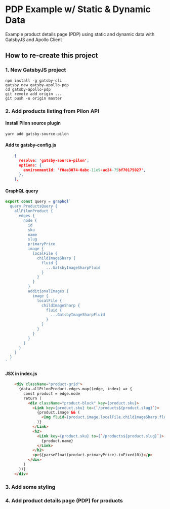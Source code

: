# PDP Example w/ Static & Dynamic Data

Example product details page (PDP) using static and dynamic data with GatsbyJS and Apollo Client

## How to re-create this project

### 1. New GatsbyJS project

```
npm install -g gatsby-cli
gatsby new gatsby-apollo-pdp
cd gatsby-apollo-pdp
git remote add origin ...
git push -u origin master
```

### 2. Add products listing from Pilon API

#### Install Pilon source plugin
```
yarn add gatsby-source-pilon
```

#### Add to gatsby-config.js
```json
    {
      resolve: 'gatsby-source-pilon',
      options: {
        environmentId: 'f0ae3074-0abc-11e9-ac24-75bf70175027',
      },
    },
```

#### GraphQL query
```javascript
export const query = graphql`
  query ProductsQuery {
    allPilonProduct {
      edges {
        node {
          id
          sku
          name
          slug
          primaryPrice
          image {
            localFile {
              childImageSharp {
                fluid {
                  ...GatsbyImageSharpFluid
                }
              }
            }
          }
          additionalImages {
            image {
              localFile {
                childImageSharp {
                  fluid {
                    ...GatsbyImageSharpFluid
                  }
                }
              }
            }
          }
        }
      }
    }
  }
`
```

#### JSX in index.js
```html
    <div className="product-grid">
      {data.allPilonProduct.edges.map((edge, index) => {
        const product = edge.node
        return (
          <div className="product-block" key={product.sku}>
            <Link key={product.sku} to={`/products${product.slug}`}>
              {product.image && (
                <Img fluid={product.image.localFile.childImageSharp.fluid} />
              )}
            </Link>
            <h2>
              <Link key={product.sku} to={`/products${product.slug}`}>
                {product.name}
              </Link>
            </h2>
            <p>${parseFloat(product.primaryPrice).toFixed(0)}</p>
          </div>
        )
      })}
    </div>
```

### 3. Add some styling

### 4. Add product details page (PDP) for products
